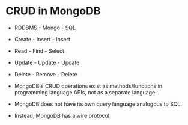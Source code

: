 # CRUD in MongoDB

- RDDBMS - Mongo  - SQL
- Create - Insert - Insert
- Read   - Find   - Select
- Update - Update - Update
- Delete - Remove - Delete

- MongoDB's CRUD operations exist as methods/functions in programming language
  APIs, not as a separate language.

- MongoDB does not have its own query language analogous to SQL.

- Instead, MongoDB has a wire protocol
